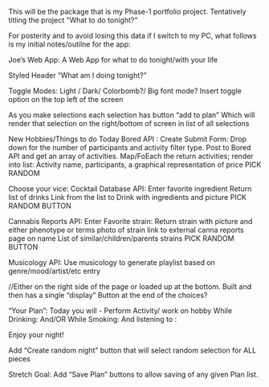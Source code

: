 This will be the package that is my Phase-1 portfolio project. 
Tentatively titling the project "What to do tonight?"

For posterity and to avoid losing this data if I switch to my PC, what 
follows is my initial notes/outilne for the app:


Joe’s Web App: 
A Web App for what to do tonight/with your life

Styled Header “What am I doing tonight?”

Toggle Modes: Light / Dark/ Colorbomb?/ Big font mode?
Insert toggle option on the top left of the screen

As you make selections each selection has button “add to plan”
Which will render that selection on the right/bottom of screen in list of all selections

New Hobbies/Things to do Today
Bored API : 
Create Submit Form: Drop down for the number of participants and activity filter type.
Post to Bored API and get an array of activities.
	Map/FoEach the return activities;
		render into list: Activity name, participants, a graphical representation of price
	PICK RANDOM


Choose your vice: 
Cocktail Database API:
	Enter favorite ingredient
	Return list of drinks
	Link from the list to Drink with ingredients and picture
	PICK RANDOM BUTTON

Cannabis Reports API: 
	Enter Favorite strain:
		Return strain with picture and either phenotype or terms
		photo of strain
		link to external canna reports page on name
		List of similar/children/parents strains
	PICK RANDOM BUTTON

Musicology API:
	Use musicology to generate playlist based on genre/mood/artist/etc entry

//Either on the right side of the page or loaded up at the bottom.  Built and then has a single “display” 
Button at the end of the choices?

“Your Plan”:
Today you will - Perform Activity/ work on hobby
While Drinking:
And/OR 
While Smoking:
And listening to :

Enjoy your night!


Add “Create random night” button that will select random selection for ALL pieces

Stretch Goal: Add “Save Plan” buttons to allow saving of any given Plan list.
